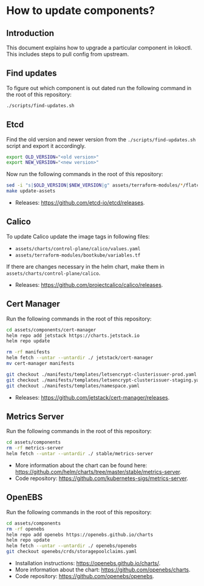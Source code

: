 # How to update components?

## Introduction

This document explains how to upgrade a particular component in lokoctl. This includes steps to pull config from upstream.

## Find updates

To figure out which component is out dated run the following command in the root of this repository:

```bash
./scripts/find-updates.sh
```

## Etcd

Find the old version and newer version from the `./scripts/find-updates.sh` script and export it accordingly.

```bash
export OLD_VERSION="<old version>"
export NEW_VERSION="<new version>"
```

Now run the following commands in the root of this repository:

```bash
sed -i "s|$OLD_VERSION|$NEW_VERSION|g" assets/terraform-modules/*/flatcar-linux/kubernetes/cl/controller.yaml.tmpl
make update-assets
```

- Releases: https://github.com/etcd-io/etcd/releases.

## Calico

To update Calico update the image tags in following files:

- `assets/charts/control-plane/calico/values.yaml`
- `assets/terraform-modules/bootkube/variables.tf`

If there are changes necessary in the helm chart, make them in `assets/charts/control-plane/calico`.

- Releases: https://github.com/projectcalico/calico/releases.

## Cert Manager

Run the following commands in the root of this repository:

```bash
cd assets/components/cert-manager
helm repo add jetstack https://charts.jetstack.io
helm repo update

rm -rf manifests
helm fetch --untar --untardir ./ jetstack/cert-manager
mv cert-manager manifests

git checkout ./manifests/templates/letsencrypt-clusterissuer-prod.yaml
git checkout ./manifests/templates/letsencrypt-clusterissuer-staging.yaml
git checkout ./manifests/templates/namespace.yaml
```

- Releases: https://github.com/jetstack/cert-manager/releases.

## Metrics Server

Run the following commands in the root of this repository:

```bash
cd assets/components
rm -rf metrics-server
helm fetch --untar --untardir ./ stable/metrics-server
```

- More information about the chart can be found here: https://github.com/helm/charts/tree/master/stable/metrics-server.
- Code repository: https://github.com/kubernetes-sigs/metrics-server.

## OpenEBS

Run the following commands in the root of this repository:

```bash
cd assets/components
rm -rf openebs
helm repo add openebs https://openebs.github.io/charts
helm repo update
helm fetch --untar --untardir ./ openebs/openebs
git checkout openebs/crds/storagepoolclaims.yaml
```

- Installation instructions: https://openebs.github.io/charts/.
- More information about the chart: https://github.com/openebs/charts.
- Code repository: https://github.com/openebs/openebs.
